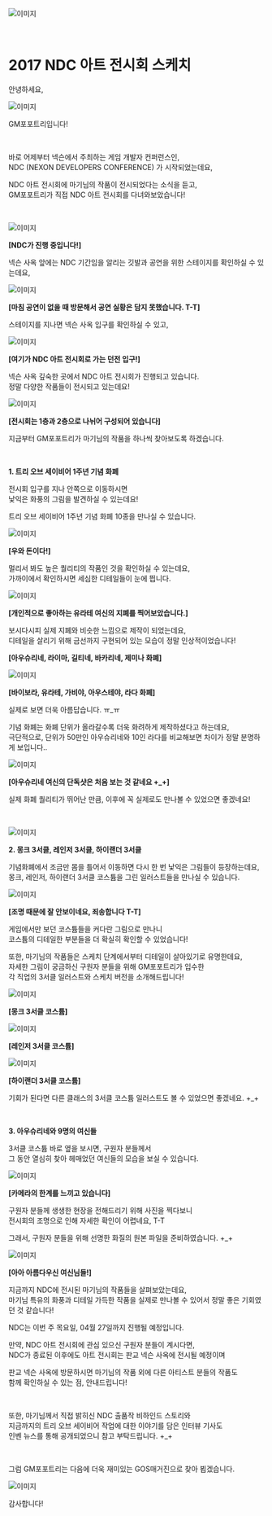 ![이미지](./images/ndcs00.jpg)

&nbsp;

# 2017 NDC 아트 전시회 스케치

안녕하세요,

![이미지](./images/ndcs01.jpg)

GM포포트리입니다!

&nbsp;

바로 어제부터 넥슨에서 주최하는 게임 개발자 컨퍼런스인,  
NDC (NEXON DEVELOPERS CONFERENCE) 가 시작되었는데요,

NDC 아트 전시회에 마기님의 작품이 전시되었다는 소식을 듣고,  
GM포포트리가 직접 NDC 아트 전시회를 다녀와보았습니다!

&nbsp;

![이미지](./images/ndcs02.jpg)

**[NDC가 진행 중입니다!]**

넥슨 사옥 앞에는 NDC 기간임을 알리는 깃발과 공연을 위한 스테이지를 확인하실 수 있는데요,

![이미지](./images/ndcs03.jpg)

**[마침 공연이 없을 때 방문해서 공연 실황은 담지 못했습니다. T-T]**

스테이지를 지나면 넥슨 사옥 입구를 확인하실 수 있고,

![이미지](./images/ndcs04.jpg)

**[여기가 NDC 아트 전시회로 가는 던전 입구!]**

넥슨 사옥 깊숙한 곳에서 NDC 아트 전시회가 진행되고 있습니다.  
정말 다양한 작품들이 전시되고 있는데요!

![이미지](./images/ndcs05.jpg)

**[전시회는 1층과 2층으로 나뉘어 구성되어 있습니다]**

지금부터 GM포포트리가 마기님의 작품을 하나씩 찾아보도록 하겠습니다.

&nbsp;

**1. 트리 오브 세이비어 1주년 기념 화폐**

전시회 입구를 지나 안쪽으로 이동하시면  
낯익은 화풍의 그림을 발견하실 수 있는데요!

트리 오브 세이비어 1주년 기념 화폐 10종을 만나실 수 있습니다.

![이미지](./images/ndcs06.jpg)

**[우와 돈이다!]**

멀리서 봐도 높은 퀄리티의 작품인 것을 확인하실 수 있는데요,  
가까이에서 확인하시면 세심한 디테일들이 눈에 띕니다.

![이미지](./images/ndcs07.jpg)

**[개인적으로 좋아하는 유라테 여신의 지폐를 찍어보았습니다.]**

보시다시피 실제 지폐와 비슷한 느낌으로 제작이 되었는데요,  
디테일을 살리기 위해 금선까지 구현되어 있는 모습이 정말 인상적이었습니다!

**[아우슈리네, 라이마, 길티네, 바카리네, 제미나 화폐]**

![이미지](./images/ndcs08.jpg)

**[바이보라, 유라테, 가비야, 아우스테야, 라다 화폐]**

실제로 보면 더욱 아름답습니다. ㅠ_ㅠ

기념 화폐는 화폐 단위가 올라갈수록 더욱 화려하게 제작하셨다고 하는데요,  
극단적으로, 단위가 50만인 아우슈리네와 10인 라다를 비교해보면 차이가 정말 분명하게 보입니다..

![이미지](./images/ndcs09.jpg)

**[아우슈리네 여신의 단독샷은 처음 보는 것 같네요 +_+]**

실제 화폐 퀄리티가 뛰어난 만큼, 이후에 꼭 실제로도 만나볼 수 있었으면 좋겠네요!
 
&nbsp;

![이미지](./images/ndcs10.jpg)

**2. 몽크 3서클, 레인저 3서클, 하이랜더 3서클**

기념화폐에서 조금만 몸을 틀어서 이동하면 다시 한 번 낯익은 그림들이 등장하는데요,  
몽크, 레인저, 하이랜더 3서클 코스튬을 그린 일러스트들을 만나실 수 있습니다.

![이미지](./images/ndcs11.jpg)

**[조명 때문에 잘 안보이네요, 죄송합니다 T-T]**

게임에서만 보던 코스튬들을 커다란 그림으로 만나니  
코스튬의 디테일한 부분들을 더 확실히 확인할 수 있었습니다!

또한, 마기님의 작품들은 스케치 단계에서부터 디테일이 살아있기로 유명한데요,  
자세한 그림이 궁금하신 구원자 분들을 위해 GM포포트리가 입수한  
각 직업의 3서클 일러스트와 스케치 버전을 소개해드립니다!

![이미지](./images/ndcs12.jpg)

**[몽크 3서클 코스튬]**

![이미지](./images/ndcs13.jpg)

**[레인저 3서클 코스튬]**

![이미지](./images/ndcs14.jpg)

**[하이랜더 3서클 코스튬]**

기회가 된다면 다른 클래스의 3서클 코스튬 일러스트도 볼 수 있었으면 좋겠네요. +_+

&nbsp;

**3. 아우슈리네와 9명의 여신들**

3서클 코스튬 바로 옆을 보시면, 구원자 분들께서  
그 동안 열심히 찾아 헤매었던 여신들의 모습을 보실 수 있습니다.

![이미지](./images/ndcs15.jpg)

**[카메라의 한계를 느끼고 있습니다]**

구원자 분들께 생생한 현장을 전해드리기 위해 사진을 찍다보니  
전시회의 조명으로 인해 자세한 확인이 어렵네요, T-T

그래서, 구원자 분들을 위해 선명한 화질의 원본 파일을 준비하였습니다. +_+

![이미지](./images/ndcs16.jpg)

**[아아 아름다우신 여신님들!]**

지금까지 NDC에 전시된 마기님의 작품들을 살펴보았는데요,  
마기님 특유의 화풍과 디테일 가득한 작품을 실제로 만나볼 수 있어서 정말 좋은 기회였던 것 같습니다!

NDC는 이번 주 목요일, 04월 27일까지 진행될 예정입니다.

만약, NDC 아트 전시회에 관심 있으신 구원자 분들이 계시다면,  
NDC가 종료된 이후에도 아트 전시회는 판교 넥슨 사옥에 전시될 예정이며

판교 넥슨 사옥에 방문하시면 마기님의 작품 외에 다른 아티스트 분들의 작품도  
함께 확인하실 수 있는 점, 안내드립니다!

&nbsp;

또한, 마기님께서 직접 밝히신 NDC 출품작 비하인드 스토리와  
지금까지의 트리 오브 세이비어 작업에 대한 이야기를 담은 인터뷰 기사도  
인벤 뉴스를 통해 공개되었으니 참고 부탁드립니다. +_+

&nbsp;

그럼 GM포포트리는 다음에 더욱 재미있는 GOS매거진으로 찾아 뵙겠습니다.

![이미지](./images/ndcs17.jpg)

감사합니다!